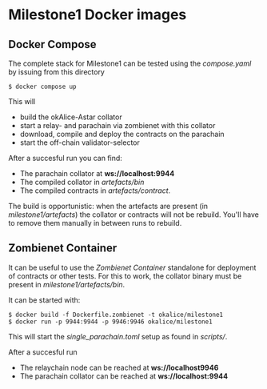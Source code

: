 # Milestone1 Docker images

## Docker Compose

The complete stack for Milestone1 can be tested using the *compose.yaml* by issuing from this directory

    $ docker compose up
	
This will


* build the okAlice-Astar collator
* start a relay- and parachain via zombienet with this collator
* download, compile and deploy the contracts on the parachain
* start the off-chain validator-selector

After a succesful run you can find:

* The parachain collator at **ws://localhost:9944**
* The compiled collator in *artefacts/bin*
* The compiled contracts in *artefacts/contract*.

The build is opportunistic: when the artefacts are present (in *milestone1/artefacts*) the collator or contracts will not be rebuild. You'll have to remove them manually in between runs to rebuild.

## Zombienet Container

It can be useful to use the *Zombienet Container* standalone for deployment of contracts or other tests. For this to work, the collator binary must be present in *milestone1/artefacts/bin*.

It can be started with:

    $ docker build -f Dockerfile.zombienet -t okalice/milestone1
	$ docker run -p 9944:9944 -p 9946:9946 okalice/milestone1
	
This will start the *single_parachain.toml* setup as found in *scripts/*. 

After a succesful run

* The relaychain node can be reached at **ws://localhost9946**
* The parachain collator can be reached at **ws://localhost:9944**




